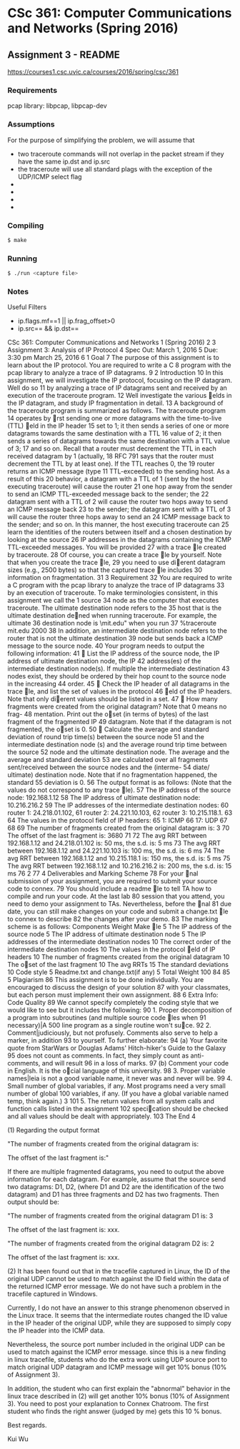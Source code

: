 # CSc 361: Computer Communications and Networks (Spring 2016)
## Assignment 3 - README

https://courses1.csc.uvic.ca/courses/2016/spring/csc/361

### Requirements
pcap library: libpcap, libpcap-dev

### Assumptions
For the purpose of simplifying the problem, we will assume that
  - two traceroute commands will not overlap in the packet stream if they have
    the same ip.dst and ip.src
  - the traceroute will use all standard plags with the exception of the
    UDP/ICMP select flag
  -
  -
  -
  -

### Compiling
```bash
$ make
```

### Running
```bash
$ ./run <capture file>
```

### Notes
Useful Filters
 - ip.flags.mf==1 || ip.frag_offset>0
 - ip.src==<source address> && ip.dst==<destination address>



CSc 361: Computer Communications and Networks 1
(Spring 2016) 2
3 Assignment 3: Analysis of IP Protocol
4 Spec Out: March 1, 2016
5 Due: 3:30 pm March 25, 2016
6 1 Goal
7 The purpose of this assignment is to learn about the IP protocol. You are required to write a C
8 program with the pcap library to analyze a trace of IP datagrams.
9 2 Introduction
10 In this assignment, we will investigate the IP protocol, focusing on the IP datagram. Well do so
11 by analyzing a trace of IP datagrams sent and received by an execution of the traceroute program.
12 Well investigate the various elds in the IP datagram, and study IP fragmentation in detail.
13 A background of the traceroute program is summarized as follows. The traceroute program
14 operates by rst sending one or more datagrams with the time-to-live (TTL) eld in the IP header
15 set to 1; it then sends a series of one or more datagrams towards the same destination with a TTL
16 value of 2; it then sends a series of datagrams towards the same destination with a TTL value of 3;
17 and so on. Recall that a router must decrement the TTL in each received datagram by 1 (actually,
18 RFC 791 says that the router must decrement the TTL by at least one). If the TTL reaches 0, the
19 router returns an ICMP message (type 11 TTL-exceeded) to the sending host. As a result of this
20 behavior, a datagram with a TTL of 1 (sent by the host executing traceroute) will cause the router
21 one hop away from the sender to send an ICMP TTL-exceeded message back to the sender; the
22 datagram sent with a TTL of 2 will cause the router two hops away to send an ICMP message back
23 to the sender; the datagram sent with a TTL of 3 will cause the router three hops away to send an
24 ICMP message back to the sender; and so on. In this manner, the host executing traceroute can
25 learn the identities of the routers between itself and a chosen destination by looking at the source
26 IP addresses in the datagrams containing the ICMP TTL-exceeded messages. You will be provided
27 with a trace le created by traceroute.
28 Of course, you can create a trace le by yourself. Note that when you create the trace le,
29 you need to use dierent datagram sizes (e.g., 2500 bytes) so that the captured trace le includes
30 information on fragmentation.
31 3 Requirement
32 You are required to write a C program with the pcap library to analyze the trace of IP datagrams
33 by an execution of traceroute. To make terminologies consistent, in this assignment we call the
1
source 34 node as the computer that executes traceroute. The ultimate destination node refers to the
35 host that is the ultimate destination dened when running traceroute. For example, the ultimate
36 destination node is \mit.edu" when you run
37 %traceroute mit.edu 2000
38 In addition, an intermediate destination node refers to the router that is not the ultimate destination
39 node but sends back a ICMP message to the source node.
40 Your program needs to output the following information:
41  List the IP address of the source node, the IP address of ultimate destination node, the IP
42 address(es) of the intermediate destination node(s). If multiple the intermediate destination
43 nodes exist, they should be ordered by their hop count to the source node in the increasing
44 order.
45  Check the IP header of all datagrams in the trace le, and list the set of values in the protocol
46 eld of the IP headers. Note that only dierent values should be listed in a set.
47  How many fragments were created from the original datagram? Note that 0 means no frag-
48 mentation. Print out the oset (in terms of bytes) of the last fragment of the fragmented IP
49 datagram. Note that if the datagram is not fragmented, the oset is 0.
50  Calculate the average and standard deviation of round trip time(s) between the source node
51 and the intermediate destination node (s) and the average round trip time between the source
52 node and the ultimate destination node. The average and the average and standard deviation
53 are calculated over all fragments sent/received between the source nodes and the (interme-
54 diate/ ultimate) destination node. Note that if no fragmentation happened, the standard
55 deviation is 0.
56 The output format is as follows: (Note that the values do not correspond to any trace le).
57 The IP address of the source node: 192.168.1.12
58 The IP address of ultimate destination node: 10.216.216.2
59 The IP addresses of the intermediate destination nodes:
60 router 1: 24.218.01.102,
61 router 2: 24.221.10.103,
62 router 3: 10.215.118.1.
63
64 The values in the protocol field of IP headers:
65 1: ICMP
66 17: UDP
67
68
69 The number of fragments created from the original datagram is: 3
70 The offset of the last fragment is: 3680
71
72 The avg RRT between 192.168.1.12 and 24.218.01.102 is: 50 ms, the s.d. is: 5 ms
73 The avg RRT between 192.168.1.12 and 24.221.10.103 is: 100 ms, the s.d. is: 6 ms
74 The avg RRT between 192.168.1.12 and 10.215.118.1 is: 150 ms, the s.d. is: 5 ms
75 The avg RRT between 192.168.1.12 and 10.216.216.2 is: 200 ms, the s.d. is: 15 ms
76
2
77 4 Deliverables and Marking Scheme
78 For your nal submission of your assignment, you are required to submit your source code to connex.
79 You should include a readme le to tell TA how to compile and run your code. At the last lab
80 session that you attend, you need to demo your assignment to TAs. Nevertheless, before the nal
81 due date, you can still make changes on your code and submit a change.txt le to connex to describe
82 the changes after your demo.
83 The marking scheme is as follows:
Components Weight
Make le 5
The IP address of the source node 5
The IP address of ultimate destination node 5
The IP addresses of the intermediate destination nodes 10
The correct order of the intermediate destination nodes 10
The values in the protocol eld of IP headers 10
The number of fragments created from the original datagram 10
The oset of the last fragment 10
The avg RRTs 15
The standard deviations 10
Code style 5
Readme.txt and change.txt(if any) 5
Total Weight 100
84
85 5 Plagiarism
86 This assignment is to be done individually. You are encouraged to discuss the design of your solution
87 with your classmates, but each person must implement their own assignment.
88 6 Extra Info: Code Quality
89 We cannot specify completely the coding style that we would like to see but it includes the following:
90 1. Proper decomposition of a program into subroutines (and multiple source code les when
91 necessary)|A 500 line program as a single routine won't suce.
92 2. Comment|judiciously, but not profusely. Comments also serve to help a marker, in addition
93 to yourself. To further elaborate:
94 (a) Your favorite quote from StarWars or Douglas Adams' Hitch-hiker's Guide to the Galaxy
95 does not count as comments. In fact, they simply count as anti-comments, and will result
96 in a loss of marks.
97 (b) Comment your code in English. It is the ocial language of this university.
98 3. Proper variable names|leia is not a good variable name, it never was and never will be.
99 4. Small number of global variables, if any. Most programs need a very small number of global
100 variables, if any. (If you have a global variable named temp, think again.)
3
101 5. The return values from all system calls and function calls listed in the assignment
102 specication should be checked and all values should be dealt with appropriately.
103 The End
4





(1) Regarding the output format

"The number of fragments created from the original datagram is:

 The offset of the last fragment is:"



If there are multiple fragmented datagrams, you need to output the above information for each datagram. For example, assume that the source send two datagrams: D1, D2, (where D1 and D2 are the identification of the two datagram) and D1 has three fragments and D2 has two fragments. Then output should be:

"The number of fragments created from the original datagram D1 is: 3

 The offset of the last fragment is: xxx.



"The number of fragments created from the original datagram D2 is: 2

 The offset of the last fragment is: xxx.



(2) It has been found out that in the tracefile captured in Linux, the ID of the original UDP cannot be used to match against the ID field within the data of the returned ICMP error message.  We do not have such a problem in the tracefile captured in Windows.

Currently, I do not have an answer to this strange phenomenon observed in the Linux trace. It seems that the intermediate routes changed the ID value in the IP header of the original UDP, while they are supposed to simply copy the IP header into the ICMP data.  

Nevertheless, the source port number included in the original UDP can be used to match against the ICMP error message. since this is a new finding in linux tracefile, students who do the extra work using UDP source port to match original UDP datagram and ICMP message will get 10% bonus (10% of Assignment 3).



In addition, the student who can first explain the "abnormal" behavior in the linux trace described in (2) will get another 10% bonus (10% of Assignment 3). You need to post your explanation to Connex Chatroom. The first student who finds the right answer (judged by me) gets this 10 % bonus.



Best regards.

 

Kui Wu
